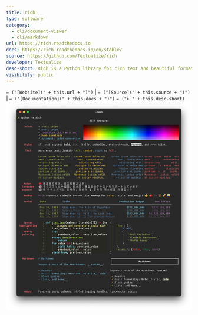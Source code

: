 ```yaml
---
title: rich
type: software
category:
  - cli/document-viewer
  - cli/markdown
url: https://rich.readthedocs.io
docs: https://rich.readthedocs.io/en/stable/
source: https://github.com/Textualize/rich
developer: Textualize
desc-short: Rich is a Python library for rich text and beautiful formatting in the terminal.
visibility: public
---
```

`= ("[Website](" + this.url + ")")` |  `= ("[Source](" + this.source + ")")` | `= ("[Documentation](" + this.docs + ")")`
`= ("> " + this.desc-short)`
![|600](https://github.com/textualize/rich/raw/master/imgs/features.png)

